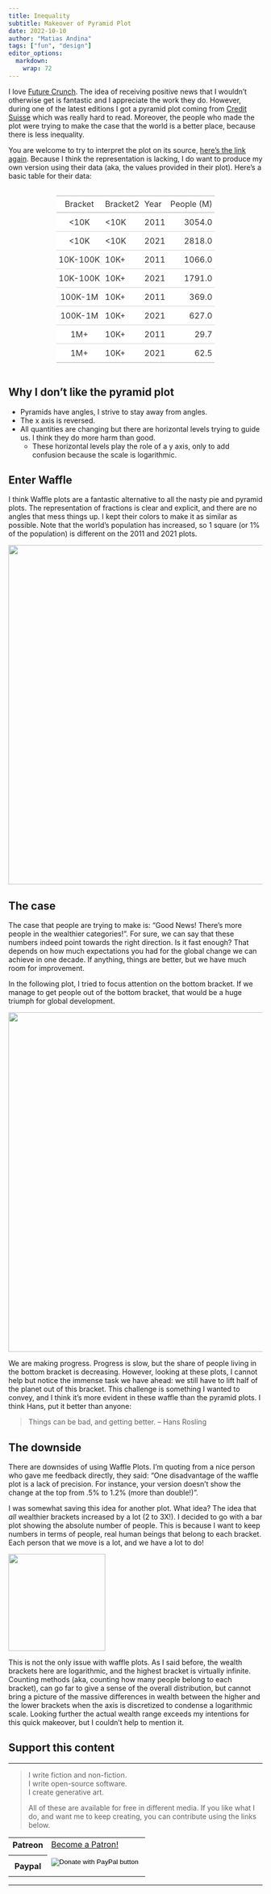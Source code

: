 ```yaml
---
title: Inequality
subtitle: Makeover of Pyramid Plot
date: 2022-10-10
author: "Matias Andina"
tags: ["fun", "design"]
editor_options: 
  markdown: 
    wrap: 72
---
```


I love [Future Crunch](https://futurecrunch.com/). The idea of receiving positive news that I wouldn’t otherwise get is fantastic and I appreciate the work they do. However, during one of the latest editions I got a pyramid plot coming from [Credit Suisse](https://www.credit-suisse.com/about-us-news/en/articles/news-and-expertise/credit-suisse-global-wealth-report-2022-fast-wealth-growth-in-times-of-uncertainty-202209.html?ref=Future+Crunch-newsletter) which was really hard to read. Moreover, the people who made the plot were trying to make the case that the world is a better place, because there is less inequality.

You are welcome to try to interpret the plot on its source, [here’s the link again](https://www.credit-suisse.com/about-us-news/en/articles/news-and-expertise/credit-suisse-global-wealth-report-2022-fast-wealth-growth-in-times-of-uncertainty-202209.html?ref=Future+Crunch-newsletter). Because I think the representation is lacking, I do want to produce my own version using their data (aka, the values provided in their plot). Here’s a basic table for their data:

<style>html {
  font-family: -apple-system, BlinkMacSystemFont, 'Segoe UI', Roboto, Oxygen, Ubuntu, Cantarell, 'Helvetica Neue', 'Fira Sans', 'Droid Sans', Arial, sans-serif;
}

#rhxagympmf .gt_table {
  display: table;
  border-collapse: collapse;
  margin-left: auto;
  margin-right: auto;
  color: #333333;
  font-size: 16px;
  background-color: #FFFFFF;
  width: auto;
  border-top-style: solid;
  border-top-width: 2px;
  border-top-color: #A8A8A8;
  border-right-style: none;
  border-right-width: 2px;
  border-right-color: #D3D3D3;
  border-bottom-style: solid;
  border-bottom-width: 2px;
  border-bottom-color: #A8A8A8;
  border-left-style: none;
  border-left-width: 2px;
  border-left-color: #D3D3D3;
}

#rhxagympmf .gt_heading {
  background-color: #FFFFFF;
  text-align: center;
  border-bottom-color: #FFFFFF;
  border-left-style: none;
  border-left-width: 1px;
  border-left-color: #D3D3D3;
  border-right-style: none;
  border-right-width: 1px;
  border-right-color: #D3D3D3;
}

#rhxagympmf .gt_title {
  color: #333333;
  font-size: 125%;
  font-weight: initial;
  padding-top: 4px;
  padding-bottom: 4px;
  border-bottom-color: #FFFFFF;
  border-bottom-width: 0;
}

#rhxagympmf .gt_subtitle {
  color: #333333;
  font-size: 85%;
  font-weight: initial;
  padding-top: 0;
  padding-bottom: 4px;
  border-top-color: #FFFFFF;
  border-top-width: 0;
}

#rhxagympmf .gt_bottom_border {
  border-bottom-style: solid;
  border-bottom-width: 2px;
  border-bottom-color: #D3D3D3;
}

#rhxagympmf .gt_col_headings {
  border-top-style: solid;
  border-top-width: 2px;
  border-top-color: #D3D3D3;
  border-bottom-style: solid;
  border-bottom-width: 2px;
  border-bottom-color: #D3D3D3;
  border-left-style: none;
  border-left-width: 1px;
  border-left-color: #D3D3D3;
  border-right-style: none;
  border-right-width: 1px;
  border-right-color: #D3D3D3;
}

#rhxagympmf .gt_col_heading {
  color: #333333;
  background-color: #FFFFFF;
  font-size: 100%;
  font-weight: normal;
  text-transform: inherit;
  border-left-style: none;
  border-left-width: 1px;
  border-left-color: #D3D3D3;
  border-right-style: none;
  border-right-width: 1px;
  border-right-color: #D3D3D3;
  vertical-align: bottom;
  padding-top: 5px;
  padding-bottom: 6px;
  padding-left: 5px;
  padding-right: 5px;
  overflow-x: hidden;
}

#rhxagympmf .gt_column_spanner_outer {
  color: #333333;
  background-color: #FFFFFF;
  font-size: 100%;
  font-weight: normal;
  text-transform: inherit;
  padding-top: 0;
  padding-bottom: 0;
  padding-left: 4px;
  padding-right: 4px;
}

#rhxagympmf .gt_column_spanner_outer:first-child {
  padding-left: 0;
}

#rhxagympmf .gt_column_spanner_outer:last-child {
  padding-right: 0;
}

#rhxagympmf .gt_column_spanner {
  border-bottom-style: solid;
  border-bottom-width: 2px;
  border-bottom-color: #D3D3D3;
  vertical-align: bottom;
  padding-top: 5px;
  padding-bottom: 6px;
  overflow-x: hidden;
  display: inline-block;
  width: 100%;
}

#rhxagympmf .gt_group_heading {
  padding: 8px;
  color: #333333;
  background-color: #FFFFFF;
  font-size: 100%;
  font-weight: initial;
  text-transform: inherit;
  border-top-style: solid;
  border-top-width: 2px;
  border-top-color: #D3D3D3;
  border-bottom-style: solid;
  border-bottom-width: 2px;
  border-bottom-color: #D3D3D3;
  border-left-style: none;
  border-left-width: 1px;
  border-left-color: #D3D3D3;
  border-right-style: none;
  border-right-width: 1px;
  border-right-color: #D3D3D3;
  vertical-align: middle;
}

#rhxagympmf .gt_empty_group_heading {
  padding: 0.5px;
  color: #333333;
  background-color: #FFFFFF;
  font-size: 100%;
  font-weight: initial;
  border-top-style: solid;
  border-top-width: 2px;
  border-top-color: #D3D3D3;
  border-bottom-style: solid;
  border-bottom-width: 2px;
  border-bottom-color: #D3D3D3;
  vertical-align: middle;
}

#rhxagympmf .gt_striped {
  background-color: rgba(128, 128, 128, 0.05);
}

#rhxagympmf .gt_from_md > :first-child {
  margin-top: 0;
}

#rhxagympmf .gt_from_md > :last-child {
  margin-bottom: 0;
}

#rhxagympmf .gt_row {
  padding-top: 8px;
  padding-bottom: 8px;
  padding-left: 5px;
  padding-right: 5px;
  margin: 10px;
  border-top-style: solid;
  border-top-width: 1px;
  border-top-color: #D3D3D3;
  border-left-style: none;
  border-left-width: 1px;
  border-left-color: #D3D3D3;
  border-right-style: none;
  border-right-width: 1px;
  border-right-color: #D3D3D3;
  vertical-align: middle;
  overflow-x: hidden;
}

#rhxagympmf .gt_stub {
  color: #333333;
  background-color: #FFFFFF;
  font-size: 100%;
  font-weight: initial;
  text-transform: inherit;
  border-right-style: solid;
  border-right-width: 2px;
  border-right-color: #D3D3D3;
  padding-left: 12px;
}

#rhxagympmf .gt_summary_row {
  color: #333333;
  background-color: #FFFFFF;
  text-transform: inherit;
  padding-top: 8px;
  padding-bottom: 8px;
  padding-left: 5px;
  padding-right: 5px;
}

#rhxagympmf .gt_first_summary_row {
  padding-top: 8px;
  padding-bottom: 8px;
  padding-left: 5px;
  padding-right: 5px;
  border-top-style: solid;
  border-top-width: 2px;
  border-top-color: #D3D3D3;
}

#rhxagympmf .gt_grand_summary_row {
  color: #333333;
  background-color: #FFFFFF;
  text-transform: inherit;
  padding-top: 8px;
  padding-bottom: 8px;
  padding-left: 5px;
  padding-right: 5px;
}

#rhxagympmf .gt_first_grand_summary_row {
  padding-top: 8px;
  padding-bottom: 8px;
  padding-left: 5px;
  padding-right: 5px;
  border-top-style: double;
  border-top-width: 6px;
  border-top-color: #D3D3D3;
}

#rhxagympmf .gt_table_body {
  border-top-style: solid;
  border-top-width: 2px;
  border-top-color: #D3D3D3;
  border-bottom-style: solid;
  border-bottom-width: 2px;
  border-bottom-color: #D3D3D3;
}

#rhxagympmf .gt_footnotes {
  color: #333333;
  background-color: #FFFFFF;
  border-bottom-style: none;
  border-bottom-width: 2px;
  border-bottom-color: #D3D3D3;
  border-left-style: none;
  border-left-width: 2px;
  border-left-color: #D3D3D3;
  border-right-style: none;
  border-right-width: 2px;
  border-right-color: #D3D3D3;
}

#rhxagympmf .gt_footnote {
  margin: 0px;
  font-size: 90%;
  padding: 4px;
}

#rhxagympmf .gt_sourcenotes {
  color: #333333;
  background-color: #FFFFFF;
  border-bottom-style: none;
  border-bottom-width: 2px;
  border-bottom-color: #D3D3D3;
  border-left-style: none;
  border-left-width: 2px;
  border-left-color: #D3D3D3;
  border-right-style: none;
  border-right-width: 2px;
  border-right-color: #D3D3D3;
}

#rhxagympmf .gt_sourcenote {
  font-size: 90%;
  padding: 4px;
}

#rhxagympmf .gt_left {
  text-align: left;
}

#rhxagympmf .gt_center {
  text-align: center;
}

#rhxagympmf .gt_right {
  text-align: right;
  font-variant-numeric: tabular-nums;
}

#rhxagympmf .gt_font_normal {
  font-weight: normal;
}

#rhxagympmf .gt_font_bold {
  font-weight: bold;
}

#rhxagympmf .gt_font_italic {
  font-style: italic;
}

#rhxagympmf .gt_super {
  font-size: 65%;
}

#rhxagympmf .gt_footnote_marks {
  font-style: italic;
  font-size: 65%;
}
</style>
<div id="rhxagympmf" style="overflow-x:auto;overflow-y:auto;width:auto;height:auto;"><table class="gt_table">
  
  <thead class="gt_col_headings">
    <tr>
      <th class="gt_col_heading gt_columns_bottom_border gt_center" rowspan="1" colspan="1">Bracket</th>
      <th class="gt_col_heading gt_columns_bottom_border gt_left" rowspan="1" colspan="1">Bracket2</th>
      <th class="gt_col_heading gt_columns_bottom_border gt_left" rowspan="1" colspan="1">Year</th>
      <th class="gt_col_heading gt_columns_bottom_border gt_right" rowspan="1" colspan="1">People (M)</th>
    </tr>
  </thead>
  <tbody class="gt_table_body">
    <tr>
      <td class="gt_row gt_center">&lt;10K</td>
      <td class="gt_row gt_left">&lt;10K</td>
      <td class="gt_row gt_left">2011</td>
      <td class="gt_row gt_right">3054.0</td>
    </tr>
    <tr>
      <td class="gt_row gt_center">&lt;10K</td>
      <td class="gt_row gt_left">&lt;10K</td>
      <td class="gt_row gt_left">2021</td>
      <td class="gt_row gt_right">2818.0</td>
    </tr>
    <tr>
      <td class="gt_row gt_center">10K-100K</td>
      <td class="gt_row gt_left">10K+</td>
      <td class="gt_row gt_left">2011</td>
      <td class="gt_row gt_right">1066.0</td>
    </tr>
    <tr>
      <td class="gt_row gt_center">10K-100K</td>
      <td class="gt_row gt_left">10K+</td>
      <td class="gt_row gt_left">2021</td>
      <td class="gt_row gt_right">1791.0</td>
    </tr>
    <tr>
      <td class="gt_row gt_center">100K-1M</td>
      <td class="gt_row gt_left">10K+</td>
      <td class="gt_row gt_left">2011</td>
      <td class="gt_row gt_right">369.0</td>
    </tr>
    <tr>
      <td class="gt_row gt_center">100K-1M</td>
      <td class="gt_row gt_left">10K+</td>
      <td class="gt_row gt_left">2021</td>
      <td class="gt_row gt_right">627.0</td>
    </tr>
    <tr>
      <td class="gt_row gt_center">1M+</td>
      <td class="gt_row gt_left">10K+</td>
      <td class="gt_row gt_left">2011</td>
      <td class="gt_row gt_right">29.7</td>
    </tr>
    <tr>
      <td class="gt_row gt_center">1M+</td>
      <td class="gt_row gt_left">10K+</td>
      <td class="gt_row gt_left">2021</td>
      <td class="gt_row gt_right">62.5</td>
    </tr>
  </tbody>
  
  
</table></div>

## Why I don’t like the pyramid plot

- Pyramids have angles, I strive to stay away from angles.
- The x axis is reversed.
- All quantities are changing but there are horizontal levels trying to guide us. I think they do more harm than good.
  - These horizontal levels play the role of a y axis, only to add confusion because the scale is logarithmic.

## Enter Waffle

I think Waffle plots are a fantastic alternative to all the nasty pie and pyramid plots. The representation of fractions is clear and explicit, and there are no angles that mess things up. I kept their colors to make it as similar as possible. Note that the world’s population has increased, so 1 square (or 1% of the population) is different on the 2011 and 2021 plots.

<img src="{{< blogdown/postref >}}index_files/figure-html/firstwaffle-1.png" width="672" />

## The case

The case that people are trying to make is: “Good News! There’s more people in the wealthier categories!”. For sure, we can say that these numbers indeed point towards the right direction. Is it fast enough? That depends on how much expectations you had for the global change we can achieve in one decade. If anything, things are better, but we have much room for improvement.

In the following plot, I tried to focus attention on the bottom bracket. If we manage to get people out of the bottom bracket, that would be a huge triumph for global development.

<img src="{{< blogdown/postref >}}index_files/figure-html/secondwaffle-1.png" width="672" />

We are making progress. Progress is slow, but the share of people living in the bottom bracket is decreasing. However, looking at these plots, I cannot help but notice the immense task we have ahead: we still have to lift half of the planet out of this bracket. This challenge is something I wanted to convey, and I think it’s more evident in these waffle than the pyramid plots. I think Hans, put it better than anyone:

> Things can be bad, and getting better.
> – Hans Rosling

## The downside

There are downsides of using Waffle Plots. I’m quoting from a nice person who gave me feedback directly, they said: “One disadvantage of the waffle plot is a lack of precision. For instance, your version doesn’t show the change at the top from .5% to 1.2% (more than double!)”.

I was somewhat saving this idea for another plot. What idea? The idea that *all* wealthier brackets increased by a lot (2 to 3X!). I decided to go with a bar plot showing the absolute number of people. This is because I want to keep numbers in terms of people, real human beings that belong to each bracket. Each person that we move is a lot, and we have a lot to do!

<img src="{{< blogdown/postref >}}index_files/figure-html/colplot-1.png" width="192" />

This is not the only issue with waffle plots. As I said before, the wealth brackets here are logarithmic, and the highest bracket is virtually infinite. Counting methods (aka, counting how many people belong to each bracket), can go far to give a sense of the overall distribution, but cannot bring a picture of the massive differences in wealth between the higher and the lower brackets when the axis is discretized to condense a logarithmic scale. Looking further the actual wealth range exceeds my intentions for this quick makeover, but I couldn’t help to mention it.

## Support this content

------------------------------------------------------------------------

<blockquote>
<p>I write fiction and non-fiction.<br/>
I write open-source software.<br/>
I create generative art.  </p>

<p>All of these are available for free in different media.
If you like what I do, and want me to keep creating, you can contribute using the links below.</p>
</blockquote>

<table style="width:100%">
  <tr>
  <th>Patreon</th>
  <td>
  <a href="https://www.patreon.com/bePatron?u=25827926" data-patreon-widget-type="become-patron-button">Become a Patron!</a><script async src="https://c6.patreon.com/becomePatronButton.bundle.js"></script>
  </td>
  <tr>
    <td>
    </td>
  </tr>
  <tr>
  <th>Paypal</th>
  <td>
  <form action="https://www.paypal.com/cgi-bin/webscr" method="post" target="_top">
<input type="hidden" name="cmd" value="_donations" />
<input type="hidden" name="business" value="BWWTTZ2XSDAZ8" />
<input type="hidden" name="currency_code" value="USD" />
<input type="image" src="https://www.paypalobjects.com/en_US/i/btn/btn_donate_LG.gif" border="0" name="submit" title="PayPal - The safer, easier way to pay online!" alt="Donate with PayPal button" />
<img alt="" border="0" src="https://www.paypal.com/en_US/i/scr/pixel.gif" width="1" height="1" />
</form>

  </td>
  </tr>
</table>

------------------------------------------------------------------------
